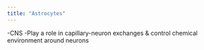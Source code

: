 ```yaml
---
title: "Astrocytes"
---
```

-CNS
-Play a role in capillary-neuron exchanges &amp; control chemical environment around neurons

